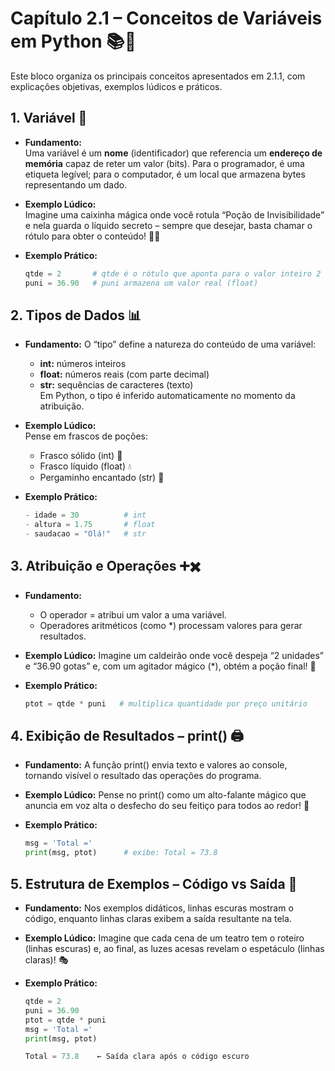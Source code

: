 # Capítulo 2.1 – Conceitos de Variáveis em Python 📚🐍

Este bloco organiza os principais conceitos apresentados em 2.1.1, com explicações objetivas, exemplos lúdicos e práticos.


## 1. Variável 💾  
- **Fundamento:**  
  Uma variável é um **nome** (identificador) que referencia um **endereço de memória** capaz de reter um valor (bits). Para o programador, é uma etiqueta legível; para o computador, é um local que armazena bytes representando um dado.

- **Exemplo Lúdico:**  
  Imagine uma caixinha mágica onde você rotula “Poção de Invisibilidade” e nela guarda o líquido secreto – sempre que desejar, basta chamar o rótulo para obter o conteúdo! 🎁🔮
    
- **Exemplo Prático:**   
  ```python
  qtde = 2       # qtde é o rótulo que aponta para o valor inteiro 2
  puni = 36.90   # puni armazena um valor real (float)
  ```


## 2. Tipos de Dados 📊
- **Fundamento:**
O “tipo” define a natureza do conteúdo de uma variável:
  - **int:** números inteiros
  - **float:** números reais (com parte decimal)
  - **str:** sequências de caracteres (texto)  
Em Python, o tipo é inferido automaticamente no momento da atribuição.

- **Exemplo Lúdico:**  
 Pense em frascos de poções:
    - Frasco sólido (int) 🧂
    - Frasco líquido (float) 💧
    - Pergaminho encantado (str) 📜
  
- **Exemplo Prático:**
    ```python
    - idade = 30          # int
    - altura = 1.75       # float
    - saudacao = "Olá!"   # str
    ```


## 3. Atribuição e Operações ➕✖️
- **Fundamento:**
  - O operador = atribui um valor a uma variável.
  - Operadores aritméticos (como *) processam valores para gerar resultados.

- **Exemplo Lúdico:**
    Imagine um caldeirão onde você despeja “2 unidades” e “36.90 gotas” e, com um agitador mágico (*), obtém a poção final! 🧪

- **Exemplo Prático:**
    ```python
    ptot = qtde * puni   # multiplica quantidade por preço unitário
    ```


## 4. Exibição de Resultados – print() 🖨️
- **Fundamento:**
    A função print() envia texto e valores ao console, tornando visível o resultado das operações do programa.

- **Exemplo Lúdico:**
    Pense no print() como um alto-falante mágico que anuncia em voz alta o desfecho do seu feitiço para todos ao redor! 📣

- **Exemplo Prático:**
    ```python
    msg = 'Total ='       
    print(msg, ptot)      # exibe: Total = 73.8
    ```


## 5. Estrutura de Exemplos – Código vs Saída 📑
- **Fundamento:**
    Nos exemplos didáticos, linhas escuras mostram o código, enquanto linhas claras exibem a saída resultante na tela.

- **Exemplo Lúdico:**
    Imagine que cada cena de um teatro tem o roteiro (linhas escuras) e, ao final, as luzes acesas revelam o espetáculo (linhas claras)! 🎭

- **Exemplo Prático:**
    ```python
    qtde = 2
    puni = 36.90
    ptot = qtde * puni
    msg = 'Total ='
    print(msg, ptot)

    Total = 73.8    ← Saída clara após o código escuro
    ```